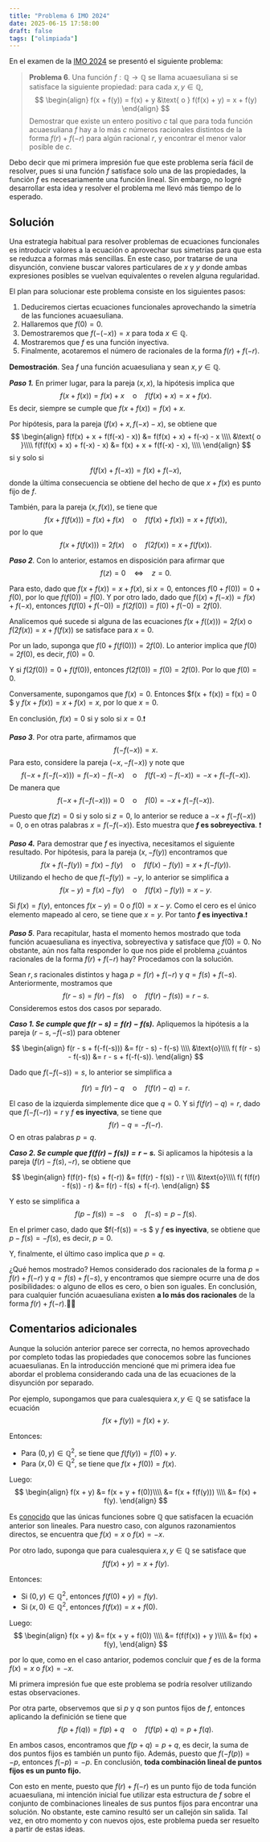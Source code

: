 ```yaml
---
title: "Problema 6 IMO 2024" 
date: 2025-06-15 17:58:00
draft: false
tags: ["olimpiada"]
---
```


En el examen de la [IMO 2024](https://www.imo-official.org/default.aspx)
se presentó el siguiente problema:

> **Problema 6**. Una función $f: \mathbb Q \rightarrow \mathbb Q$ se llama
> acuaesuliana si se satisface la siguiente propiedad: para cada $x, y \in \mathbb Q$,
$$
\begin{align}
f(x + f(y)) = f(x) + y &\text{ o } f(f(x) + y) = x + f(y)
\end{align}
$$
> Demostrar que existe un entero positivo $c$ tal que para toda función acuaesuliana 
> $f$ hay a lo más $c$ números racionales distintos de la forma $f(r) + f(-r)$ para 
> algún racional $r$, y encontrar el menor valor posible de $c$.

Debo decir que mi primera impresión fue que este problema sería fácil de resolver,
pues si una función $f$ satisface solo una de las propiedades, la función 
$f$ es necesariamente una función lineal. Sin embargo, no logré desarrollar esta
idea y resolver el problema me llevó más tiempo de lo esperado.

## Solución
Una estrategia habitual para resolver problemas de ecuaciones funcionales es 
introducir valores a la ecuación o aprovechar sus simetrías para que esta se 
reduzca a formas más sencillas. En este caso, por tratarse de una disyunción,
conviene buscar valores particulares de $x$ y $y$ donde ambas expresiones posibles
se vuelvan equivalentes o revelen alguna regularidad.

El plan para solucionar este problema consiste en los siguientes pasos:
1. Deduciremos ciertas ecuaciones funcionales aprovechando la simetría de las
funciones acuaesuliana.
2. Hallaremos que $f(0) = 0$.
3. Demostraremos que $f(-(-x)) = x$ para toda $x \in \mathbb Q$.
4. Mostraremos que $f$ es una función inyectiva.
5. Finalmente, acotaremos el número de racionales de la forma $f(r) + f(-r)$.

**Demostración**. Sea $f$ una función acuaesuliana y sean $x, y \in \mathbb Q$.

***Paso 1.*** En primer lugar, para la pareja $(x, x)$, la hipótesis implica que
$$f(x + f(x)) = f(x) + x \quad \text{o} \quad f(f(x) + x) = x + f(x).$$
Es decir, siempre se cumple que $f(x + f(x)) = f(x) + x$. 

Por hipótesis, para la pareja $(f(x) + x, f(-x) - x)$, se obtiene que
$$
\begin{align}
f(f(x) + x + f(f(-x) - x)) &= f(f(x) + x) + f(-x) - x \\\\
&\text{ o }\\\\
f(f(f(x) + x) + f(-x) - x) &= f(x) + x + f(f(-x) - x), \\\\
\end{align}
$$
si y solo si
$$
f(f(x) + f(-x)) = f(x) + f(-x),
$$
donde la última consecuencia se obtiene del hecho de que $x + f(x)$ es punto fijo de $f$.

También, para la pareja $(x, f(x))$, se tiene que 
$$
f(x + f(f(x))) = f(x) + f(x) \quad \text{o} \quad f(f(x) + f(x)) = x + f(f(x)),
$$
por lo que 
$$
f(x + f(f(x))) = 2 f(x) \quad \text{o} \quad f(2f(x)) = x + f(f(x)).
$$

***Paso 2***. Con lo anterior, estamos en disposición para afirmar que 
$$f(z) = 0 \quad \Longleftrightarrow \quad z = 0.$$ 

Para esto, dado que $f(x + f(x)) = x + f(x)$, si $x = 0$, entonces $f(0 + f(0)) = 0 + f(0)$, por lo que $f(f(0)) = f(0)$.
Y por otro lado, dado que $f((x) + f(-x)) = f(x) + f(-x)$, entonces
$f(f(0) + f(-0)) = f(2f(0)) = f(0) + f(-0) = 2f(0)$.

Analicemos qué sucede si alguna de las ecuaciones $f(x + f((x))) = 2f(x)$ o $f(2f(x)) = x + f(f(x))$
se satisface para $x = 0$.

Por un lado, suponga que $f(0 + f(f(0))) = 2f(0)$. Lo anterior implica que $f(0) = 2f(0)$, 
es decir, $f(0) = 0$.

Y si $f(2f(0)) = 0 + f(f(0))$, entonces $f(2f(0)) = f(0) = 2f(0)$. Por lo que $f(0) = 0$.

Conversamente, supongamos que $f(x) = 0$. Entonces $f(x + f(x)) = f(x) = 0 $ y $f(x + f(x)) =  x + f(x) = x$,
por lo que $x = 0$.

En conclusión, $f(x) = 0$ si y solo si $x = 0$.❗️

***Paso 3***. Por otra parte, afirmamos que
$$f(-f(-x)) = x.$$
Para esto, considere la pareja $(-x, -f(-x))$ y
note que 
$$
f(-x + f(-f(-x))) = f(-x) - f(-x) \quad \text{o} \quad f(f(-x) - f(-x)) = -x + f(-f(-x)).
$$
De manera que 
$$
f(-x + f(-f(-x))) = 0 \quad \text{o} \quad f(0) = -x + f(-f(-x)).
$$

Puesto que $f(z) = 0$ si y solo si $z = 0$, lo anterior se reduce a $-x + f(-f(-x)) = 0$, o en otras palabras $x = f(-f(-x))$. 
Esto muestra que **$f$ es sobreyectiva**. ❗️

***Paso 4.*** Para demostrar que $f$ es inyectiva, necesitamos el siguiente resultado. Por hipótesis,
para la pareja $(x, -f(y))$ encontramos que
$$ f(x + f(-f(y)) = f(x) - f(y) \quad \text{o} \quad f(f(x) - f(y)) = x + f(-f(y)). $$
Utilizando el hecho de que $f(-f(y)) = -y$, lo anterior se simplifica a 
$$
f(x - y) = f(x) - f(y) \quad \text{o} \quad f(f(x) - f(y)) = x -y.
$$

Si $f(x) = f(y)$, entonces $f(x - y) = 0$ o $f(0) = x - y$. Como el cero es el único
elemento mapeado al cero, se tiene que $x = y$. Por tanto **$f$ es inyectiva**.❗️

***Paso 5***. Para recapitular, hasta el momento hemos mostrado que toda función
acuaesuliana es inyectiva, sobreyectiva y satisface que $f(0) = 0$.
No obstante, aún nos falta responder lo que nos pide el problema
¿cuántos racionales de la forma $f(r) + f(-r)$ hay? Procedamos con la solución.

Sean $r,s$ racionales distintos y haga $p = f(r) + f(-r)$
y $q = f(s) + f(-s)$. Anteriormente, mostramos que 
$$
f(r - s) = f(r) - f(s) \quad \text{o} \quad f(f(r) - f(s)) = r - s.
$$
Consideremos estos dos casos por separado.

***Caso 1. Se cumple que $f(r - s) = f(r) - f(s)$.***
Apliquemos la hipótesis a la pareja $(r - s, -f(-s))$ para obtener

$$
\begin{align}
f(r - s + f(-f(-s))) &= f(r - s) - f(-s) \\\\
&\text{o}\\\\
f( f(r - s) - f(-s)) &= r - s + f(-f(-s)).
\end{align}
$$

Dado que $f(-f(-s)) = s$, lo anterior se simplifica a 

$$
f(r) = f(r) - q \quad \text{o} \quad f(f(r) - q ) = r.
$$

El caso de la izquierda simplemente dice que $q = 0$. Y si $f(f(r) - q) = r$, dado
que $f(-f(-r)) = r$ y $f$ **es inyectiva**, se tiene que 
$$f(r) - q = - f(-r).$$
O en otras palabras $p = q$.

***Caso 2. Se cumple que $f(f(r) - f(s)) = r - s.$*** Si aplicamos la hipótesis
a la pareja $(f(r) - f(s), -r)$, se obtiene que

$$
\begin{align}
f(f(r)- f(s) + f(-r)) &= f(f(r) - f(s)) - r \\\\
&\text{o}\\\\
f( f(f(r) - f(s)) - r) &= f(r) - f(s) + f(-r).
\end{align}
$$

Y esto se simplifica a 
$$
f(p - f(s)) = -s \quad \text{o} \quad f(-s) = p - f(s).
$$

En el primer caso, dado que $f(-f(s)) = -s $ y $f$ **es inyectiva**, se obtiene
que $p - f(s) = -f(s)$, es decir, $p = 0$.

Y, finalmente, el último caso implica que $p = q$. 

¿Qué hemos mostrado? Hemos considerado dos racionales de la forma $p = f(r) + f(-r)$
y $q = f(s) + f(-s)$, y encontramos que siempre ocurre una de dos posibilidades: 
o alguno de ellos es cero, o bien son iguales. En conclusión, para cualquier función
acuaesuliana existen **a lo más dos racionales** de la forma $f(r) + f(-r)$.🤙🏻 

## Comentarios adicionales

Aunque la solución anterior parece ser correcta, no hemos aprovechado por completo
todas las propiedades que conocemos sobre las funciones acuaesulianas. En la introducción
mencioné que mi primera idea fue abordar el problema considerando cada una de las ecuaciones de
la disyunción por separado.

Por ejemplo, supongamos que para cualesquiera $x, y \in \mathbb Q$
se satisface la ecuación 
$$f(x + f(y)) = f(x) + y.$$

Entonces:

- Para $(0, y) \in \mathbb Q^2$, se tiene que $f(f(y)) = f(0) + y$.
- Para $(x, 0) \in \mathbb Q^2$, se tiene que $f(x + f(0)) = f(x)$.

Luego:
$$
\begin{align}
f(x + y) &= f(x + y + f(0))\\\\
&= f(x + f(f(y))) \\\\
&= f(x) + f(y).
\end{align}
$$

Es [conocido](https://en.wikipedia.org/wiki/Cauchy%27s_functional_equation) que las únicas funciones sobre $\mathbb Q$ que satisfacen la ecuación anterior
son lineales. Para nuestro caso, con algunos razonamientos directos, se encuentra
que $f(x) = x$ o $f(x) = -x$.

Por otro lado, suponga que para cualesquiera $x, y \in \mathbb Q$ se satisface que 
$$f(f(x) + y) = x + f(y).$$

Entonces:
- Si $(0, y) \in \mathbb Q^2$, entonces $f(f(0) + y) = f(y)$.
- Si $(x, 0) \in \mathbb Q^2$, entonces $f(f(x)) = x + f(0)$.

Luego:
$$
\begin{align}
f(x + y) &= f(x + y + f(0)) \\\\
&= f(f(f(x)) + y )\\\\
&= f(x) + f(y),
\end{align}
$$

por lo que, como en el caso antarior, podemos concluir que $f$ es de la forma $f(x) = x$ o $f(x) = -x$.

Mi primera impresión fue que este problema se podría resolver utilizando estas
observaciones.

Por otra parte, observemos que si $p$ y $q$ son puntos fijos de $f$, entonces
aplicando la definición se tiene que
$$f(p + f(q)) = f(p) + q \quad \text{o} \quad f(f(p) + q) = p + f(q).$$

En ambos casos, encontramos que $f(p + q) = p + q$, es decir, la suma de dos puntos 
fijos es también un punto fijo. Además, puesto que $f(-f(p)) = -p$, entonces
$f(-p) = -p$. En conclusión, **toda combinación lineal de puntos fijos es un punto fijo.**

Con esto en mente, puesto que $f(r) + f(-r)$ es un punto fijo de toda función
acuaesuliana, mi intención inicial fue utilizar esta estructura de $f$ sobre el conjunto
de combinaciones lineales de sus puntos fijos para encontrar una solución.
No obstante, este camino resultó ser un callejón sin salida. Tal vez, en otro momento
y con nuevos ojos, este problema pueda ser resuelto a partir de estas ideas.
